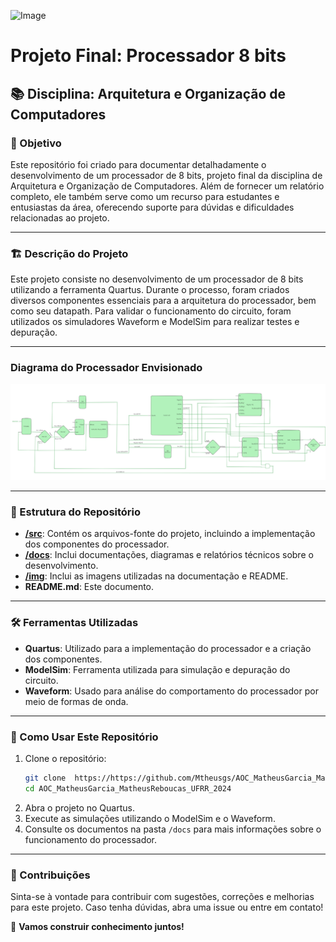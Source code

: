 ![Image](https://github.com/user-attachments/assets/8004c028-5c42-4a70-b100-4b7b6045c4a5)

# Projeto Final: Processador 8 bits

## 📚 Disciplina: Arquitetura e Organização de Computadores

### 🎯 Objetivo

Este repositório foi criado para documentar detalhadamente o desenvolvimento de um processador de 8 bits, projeto final da disciplina de Arquitetura e Organização de Computadores. Além de fornecer um relatório completo, ele também serve como um recurso para estudantes e entusiastas da área, oferecendo suporte para dúvidas e dificuldades relacionadas ao projeto.

---

### 🏗️ Descrição do Projeto

Este projeto consiste no desenvolvimento de um processador de 8 bits utilizando a ferramenta Quartus. Durante o processo, foram criados diversos componentes essenciais para a arquitetura do processador, bem como seu datapath. Para validar o funcionamento do circuito, foram utilizados os simuladores Waveform e ModelSim para realizar testes e depuração.

---

### Diagrama do Processador Envisionado

![Diagrama MIPS 8 Bits com 4 Registradores](/img/diagrama_do_processador.png)

---

### 📂 Estrutura do Repositório

- **[/src](./src)**: Contém os arquivos-fonte do projeto, incluindo a implementação dos componentes do processador.
- **[/docs](./docs)**: Inclui documentações, diagramas e relatórios técnicos sobre o desenvolvimento.
- **[/img](./img/)**: Inclui as imagens utilizadas na documentação e README.
- **README.md**: Este documento.

---

### 🛠️ Ferramentas Utilizadas

- **Quartus**: Utilizado para a implementação do processador e a criação dos componentes.
- **ModelSim**: Ferramenta utilizada para simulação e depuração do circuito.
- **Waveform**: Usado para análise do comportamento do processador por meio de formas de onda.

---

### 📖 Como Usar Este Repositório

1. Clone o repositório:
   ```bash
   git clone  https://https://github.com/Mtheusgs/AOC_MatheusGarcia_MatheusReboucas_UFRR_2024.git
   cd AOC_MatheusGarcia_MatheusReboucas_UFRR_2024
   ```
2. Abra o projeto no Quartus.
3. Execute as simulações utilizando o ModelSim e o Waveform.
4. Consulte os documentos na pasta `/docs` para mais informações sobre o funcionamento do processador.

---

### 📢 Contribuições

Sinta-se à vontade para contribuir com sugestões, correções e melhorias para este projeto. Caso tenha dúvidas, abra uma issue ou entre em contato!

🚀 **Vamos construir conhecimento juntos!**
